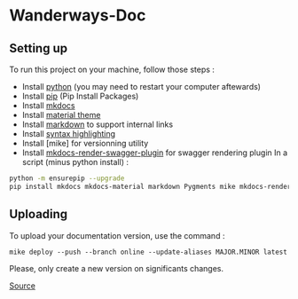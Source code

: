 # Wanderways-Doc

## Setting up

To run this project on your machine, follow those steps :
- Install [python](https://www.python.org/downloads/) (you may need to restart your computer aftewards)
- Install [pip](https://pip.pypa.io/en/stable/installation/) (Pip Install Packages)
- Install [mkdocs](https://www.mkdocs.org/user-guide/installation/)
- Install [material theme ](https://squidfunk.github.io/mkdocs-material/getting-started/)
- Install [markdown](https://python-markdown.github.io/) to support internal links
- Install [syntax highlighting](https://pygments.org/download/)
- Install [mike] for versionning utility
- Install [mkdocs-render-swagger-plugin](https://github.com/bharel/mkdocs-render-swagger-plugin) for swagger rendering plugin
In a script (minus python install) : 
```sh
python -m ensurepip --upgrade
pip install mkdocs mkdocs-material markdown Pygments mike mkdocs-render-swagger-plugin
```

## Uploading

To upload your documentation version, use the command :

`mike deploy --push --branch online --update-aliases MAJOR.MINOR latest`

Please, only create a new version on significants changes.

[Source](https://squidfunk.github.io/mkdocs-material/setup/setting-up-versioning/)